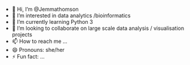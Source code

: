 - 👋 Hi, I’m @Jemmathomson
- 👀 I’m interested in data analytics /bioinformatics
- 🌱 I’m currently learning Python 3
- 💞️ I’m looking to collaborate on large scale data analysis / visualisation projects
- 📫 How to reach me ...
- 😄 Pronouns: she/her
- ⚡ Fun fact: ...

<!---
Jemmathomson/Jemmathomson is a ✨ special ✨ repository because its `README.md` (this file) appears on your GitHub profile.
You can click the Preview link to take a look at your changes.
--->
